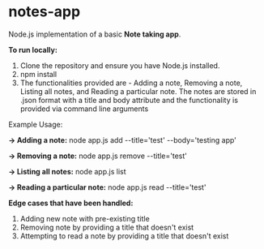 # notes-app
Node.js implementation of a basic **Note taking app**.

**To run locally:**
1. Clone the repository and ensure you have Node.js installed.
2. npm install
3. The functionalities provided are - Adding a note, Removing a note, Listing all notes, and Reading a particular note. The notes are stored in .json format with a title and body attribute and the functionality is provided via command line arguments

Example Usage:

**-> Adding a note:**
   node app.js add --title='test' --body='testing app'
   
**-> Removing a note:**
   node app.js remove --title='test'
   
**-> Listing all notes:**
   node app.js list
   
**-> Reading a particular note:**
   node app.js read --title='test'
   
**Edge cases that have been handled:**
   1. Adding new note with pre-existing title
   2. Removing note by providing a title that doesn't exist
   3. Attempting to read a note by providing a title that doesn't exist
 
 


